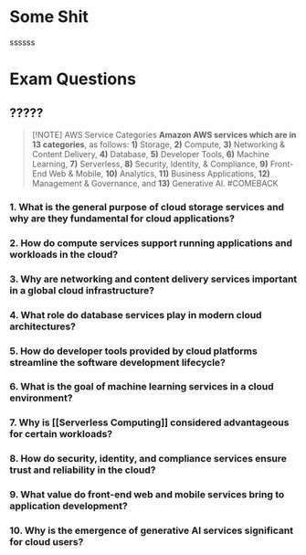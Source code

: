 # Some Shit
ssssss


# Exam Questions
## ?????

> [!NOTE] AWS Service Categories
> **Amazon AWS services which are in 13 categories**, as follows: **1)** Storage, **2)** Compute, **3)** Networking & Content Delivery, **4)** Database, **5)** Developer Tools, **6)** Machine Learning, **7)** Serverless, **8)** Security, Identity, & Compliance, **9)** Front-End Web & Mobile, **10)** Analytics, **11)** Business Applications, **12)** Management & Governance, and **13)** Generative Al.
#COMEBACK 
### 1. What is the general purpose of cloud storage services and why are they fundamental for cloud applications?

### 2. How do compute services support running applications and workloads in the cloud?

### 3. Why are networking and content delivery services important in a global cloud infrastructure?

### 4. What role do database services play in modern cloud architectures?

### 5. How do developer tools provided by cloud platforms streamline the software development lifecycle?

### 6. What is the goal of machine learning services in a cloud environment?

### 7. Why is [[Serverless Computing]] considered advantageous for certain workloads?

### 8. How do security, identity, and compliance services ensure trust and reliability in the cloud?

### 9. What value do front-end web and mobile services bring to application development?

### 10. Why is the emergence of generative AI services significant for cloud users?
